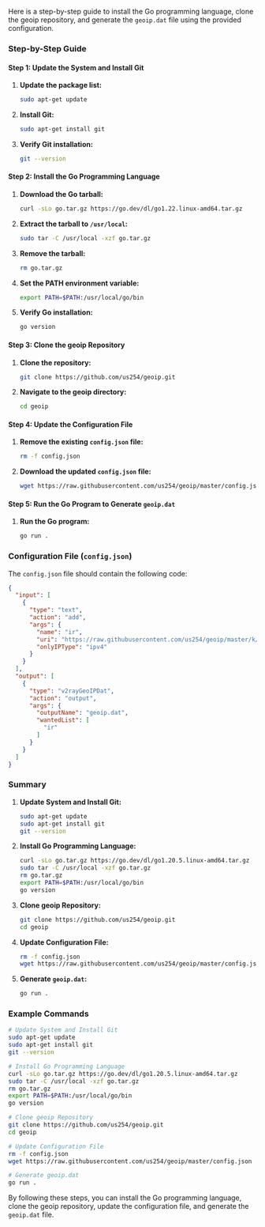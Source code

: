  Here is a step-by-step guide to install the Go programming language, clone the geoip repository, and generate the `geoip.dat` file using the provided configuration.

### Step-by-Step Guide

#### Step 1: Update the System and Install Git
1. **Update the package list:**
   ```bash
   sudo apt-get update
   ```
2. **Install Git:**
   ```bash
   sudo apt-get install git
   ```
3. **Verify Git installation:**
   ```bash
   git --version
   ```

#### Step 2: Install the Go Programming Language
1. **Download the Go tarball:**
   ```bash
   curl -sLo go.tar.gz https://go.dev/dl/go1.22.linux-amd64.tar.gz
   ```
2. **Extract the tarball to `/usr/local`:**
   ```bash
   sudo tar -C /usr/local -xzf go.tar.gz
   ```
3. **Remove the tarball:**
   ```bash
   rm go.tar.gz
   ```
4. **Set the PATH environment variable:**
   ```bash
   export PATH=$PATH:/usr/local/go/bin
   ```
5. **Verify Go installation:**
   ```bash
   go version
   ```

#### Step 3: Clone the geoip Repository
1. **Clone the repository:**
   ```bash
   git clone https://github.com/us254/geoip.git
   ```
2. **Navigate to the geoip directory:**
   ```bash
   cd geoip
   ```

#### Step 4: Update the Configuration File
1. **Remove the existing `config.json` file:**
   ```bash
   rm -f config.json
   ```
2. **Download the updated `config.json` file:**
   ```bash
   wget https://raw.githubusercontent.com/us254/geoip/master/config.json
   ```

#### Step 5: Run the Go Program to Generate `geoip.dat`
1. **Run the Go program:**
   ```bash
   go run .
   ```

### Configuration File (`config.json`)
The `config.json` file should contain the following code:
```json
{
  "input": [
    {
      "type": "text",
      "action": "add",
      "args": {
        "name": "ir",
        "uri": "https://raw.githubusercontent.com/us254/geoip/master/k/IRip.txt",
        "onlyIPType": "ipv4"
      }
    }
  ],
  "output": [
    {
      "type": "v2rayGeoIPDat",
      "action": "output",
      "args": {
        "outputName": "geoip.dat",
        "wantedList": [
          "ir"
        ]
      }
    }
  ]
}
```

### Summary
1. **Update System and Install Git:**
   ```bash
   sudo apt-get update
   sudo apt-get install git
   git --version
   ```

2. **Install Go Programming Language:**
   ```bash
   curl -sLo go.tar.gz https://go.dev/dl/go1.20.5.linux-amd64.tar.gz
   sudo tar -C /usr/local -xzf go.tar.gz
   rm go.tar.gz
   export PATH=$PATH:/usr/local/go/bin
   go version
   ```

3. **Clone geoip Repository:**
   ```bash
   git clone https://github.com/us254/geoip.git
   cd geoip
   ```

4. **Update Configuration File:**
   ```bash
   rm -f config.json
   wget https://raw.githubusercontent.com/us254/geoip/master/config.json
   ```

5. **Generate `geoip.dat`:**
   ```bash
   go run .
   ```

### Example Commands
```bash
# Update System and Install Git
sudo apt-get update
sudo apt-get install git
git --version

# Install Go Programming Language
curl -sLo go.tar.gz https://go.dev/dl/go1.20.5.linux-amd64.tar.gz
sudo tar -C /usr/local -xzf go.tar.gz
rm go.tar.gz
export PATH=$PATH:/usr/local/go/bin
go version

# Clone geoip Repository
git clone https://github.com/us254/geoip.git
cd geoip

# Update Configuration File
rm -f config.json
wget https://raw.githubusercontent.com/us254/geoip/master/config.json

# Generate geoip.dat
go run .
```

By following these steps, you can install the Go programming language, clone the geoip repository, update the configuration file, and generate the `geoip.dat` file.
